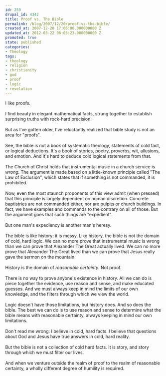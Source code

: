```yaml
---
id: 259
drupal_id: 4342
title: Proof vs. The Bible
permalink: /blog/2007/12/20/proof-vs-the-bible/
created_at: 2007-12-20 17:06:00.000000000 Z
updated_at: 2012-03-22 06:03:23.000000000 Z
promoted: true
state: published
categories:
- Theology
tags:
- theology
- religion
- christianity
- god
- proof
- logic
- revelation
---
```

I like proofs.<br /><br />I find beauty in elegant mathematical facts, strung together to establish surprising truths with rock-hard precision.<br /><br />But as I've gotten older, I've reluctantly realized that bible study is not an area for "proofs".<br /><br />See, the bible is not a book of systematic theology, statements of cold fact, or logical deductions. It's a book of stories, poetry, proverbs, wit, allusions, and emotion. And it's hard to deduce cold logical statements from that.<br /><br />The Church of Christ holds that instrumental music in a church service is <span style="font-style: italic;">wrong</span>. The argument is made based on a little-known principle called "The Law of Exclusion", which states that if something is not commanded, it is prohibited.<br /><br />Now, even the most staunch proponents of this view admit (when pressed) that this principle is largely dependent on human discretion. Concrete baptistries are not commanded either, nor are pulpits or church buildings. In fact, we have examples and commands to the contrary on all of those. But the argument goes that such things are "expedient".<br /><br />But one man's expediency is another man's heresy.<br /><br />The bible is like history: it is messy. Like history, the bible is not the domain of cold, hard logic. We can no more prove that instrumental music is wrong than we can prove that Alexander The Great actually lived. We can no more prove that Alexander The Great lived than we can prove that Jesus really gave the sermon on the mountain.<br /><br />History is the domain of <span style="font-style: italic;">reasonable certainty</span>. Not proof.<br /><br />There is no way to prove anyone's existence in history. All we can do is piece together the evidence, use reason and sense, and make educated guesses. And we must always keep in mind the limits of our own knowledge, and the filters through which we view the world.<br /><br />Logic doesn't have those limitations, but history does. And so does the bible.  The best we can do is to use reason and sense to determine what the bible means with reasonable certainty, always keeping in mind our own limitations.<br /><br />Don't read me wrong: I believe in cold, hard facts. I believe that questions about God and Jesus have true answers in cold, hard reality.<br /><br />But the bible is not a collection of cold hard facts. It is story, and story through which we must filter our lives.<br /><br />And when we venture outside the realm of proof to the realm of reasonable certainty, a wholly different degree of humility is required.
